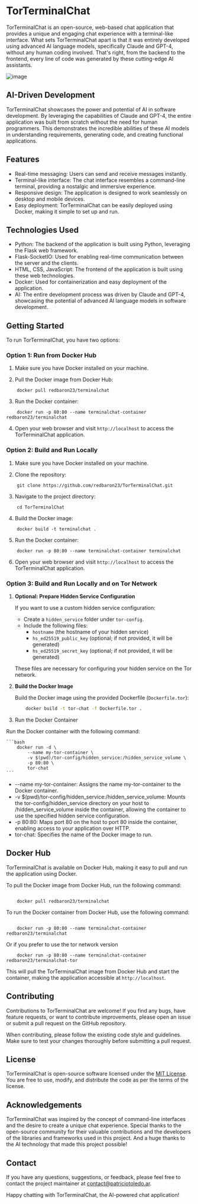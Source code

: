 # TorTerminalChat

TorTerminalChat is an open-source, web-based chat application that provides a unique and engaging chat experience with a terminal-like interface. What sets TorTerminalChat apart is that it was entirely developed using advanced AI language models, specifically Claude and GPT-4, without any human coding involved. That's right, from the backend to the frontend, every line of code was generated by these cutting-edge AI assistants.

![image](https://github.com/redBaron23/TorTerminalChat/assets/23110463/ee10f956-f847-46ad-9a2c-8c7899417d1c)

## AI-Driven Development

TorTerminalChat showcases the power and potential of AI in software development. By leveraging the capabilities of Claude and GPT-4, the entire application was built from scratch without the need for human programmers. This demonstrates the incredible abilities of these AI models in understanding requirements, generating code, and creating functional applications.

## Features

- Real-time messaging: Users can send and receive messages instantly.
- Terminal-like interface: The chat interface resembles a command-line terminal, providing a nostalgic and immersive experience.
- Responsive design: The application is designed to work seamlessly on desktop and mobile devices.
- Easy deployment: TorTerminalChat can be easily deployed using Docker, making it simple to set up and run.

## Technologies Used

- Python: The backend of the application is built using Python, leveraging the Flask web framework.
- Flask-SocketIO: Used for enabling real-time communication between the server and the clients.
- HTML, CSS, JavaScript: The frontend of the application is built using these web technologies.
- Docker: Used for containerization and easy deployment of the application.
- AI: The entire development process was driven by Claude and GPT-4, showcasing the potential of advanced AI language models in software development.

## Getting Started

To run TorTerminalChat, you have two options:

### Option 1: Run from Docker Hub

1. Make sure you have Docker installed on your machine.

2. Pull the Docker image from Docker Hub:

```
    docker pull redbaron23/terminalchat
```

3. Run the Docker container:

```
    docker run -p 80:80 --name terminalchat-container redbaron23/terminalchat
```

4. Open your web browser and visit `http://localhost` to access the TorTerminalChat application.

### Option 2: Build and Run Locally

1. Make sure you have Docker installed on your machine.

2. Clone the repository:

```
    git clone https://github.com/redbaron23/TorTerminalChat.git
```

3. Navigate to the project directory:

```
    cd TorTerminalChat
```

4. Build the Docker image:

```
    docker build -t terminalchat .
```

5. Run the Docker container:

```
    docker run -p 80:80 --name terminalchat-container terminalchat
```

6. Open your web browser and visit `http://localhost` to access the TorTerminalChat application.

### Option 3: Build and Run Locally and on Tor Network

1. **Optional: Prepare Hidden Service Configuration**

   If you want to use a custom hidden service configuration:

   - Create a `hidden_service` folder under `tor-config`.
   - Include the following files:
     - `hostname` (the hostname of your hidden service)
     - `hs_ed25519_public_key` (optional; if not provided, it will be generated)
     - `hs_ed25519_secret_key` (optional; if not provided, it will be generated)

   These files are necessary for configuring your hidden service on the Tor network.

2. **Build the Docker Image**

   Build the Docker image using the provided Dockerfile (`Dockerfile.tor`):

   ```bash
       docker build -t tor-chat -f Dockerfile.tor .
   ```

3. Run the Docker Container

Run the Docker container with the following command:

    ```bash
        docker run -d \
            --name my-tor-container \
            -v $(pwd)/tor-config/hidden_service:/hidden_service_volume \
            -p 80:80 \
            tor-chat
    ```

- --name my-tor-container: Assigns the name my-tor-container to the Docker container.
- -v $(pwd)/tor-config/hidden_service:/hidden_service_volume: Mounts the tor-config/hidden_service directory on your host to /hidden_service_volume inside the container, allowing the container to use the specified hidden service configuration.
- -p 80:80: Maps port 80 on the host to port 80 inside the container, enabling access to your application over HTTP.
- tor-chat: Specifies the name of the Docker image to run.

## Docker Hub

TorTerminalChat is available on Docker Hub, making it easy to pull and run the application using Docker.

To pull the Docker image from Docker Hub, run the following command:

```

    docker pull redbaron23/terminalchat

```

To run the Docker container from Docker Hub, use the following command:

```

    docker run -p 80:80 --name terminalchat-container redbaron23/terminalchat

```

Or if you prefer to use the tor network version

```
    docker run -p 80:80 --name terminalchat-container redbaron23/terminalchat-tor
```

This will pull the TorTerminalChat image from Docker Hub and start the container, making the application accessible at `http://localhost`.

## Contributing

Contributions to TorTerminalChat are welcome! If you find any bugs, have feature requests, or want to contribute improvements, please open an issue or submit a pull request on the GitHub repository.

When contributing, please follow the existing code style and guidelines. Make sure to test your changes thoroughly before submitting a pull request.

## License

TorTerminalChat is open-source software licensed under the [MIT License](https://opensource.org/licenses/MIT). You are free to use, modify, and distribute the code as per the terms of the license.

## Acknowledgements

TorTerminalChat was inspired by the concept of command-line interfaces and the desire to create a unique chat experience. Special thanks to the open-source community for their valuable contributions and the developers of the libraries and frameworks used in this project. And a huge thanks to the AI technology that made this project possible!

## Contact

If you have any questions, suggestions, or feedback, please feel free to contact the project maintainer at contact@patriciotoledo.ar.

Happy chatting with TorTerminalChat, the AI-powered chat application!

```

```
